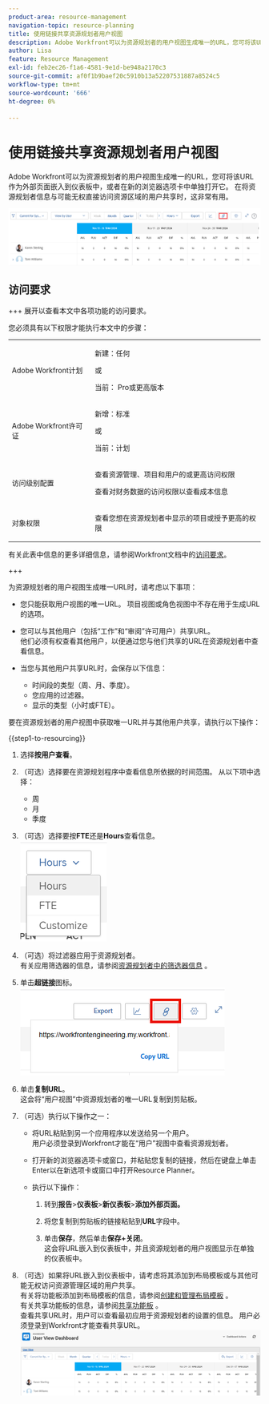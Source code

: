```yaml
---
product-area: resource-management
navigation-topic: resource-planning
title: 使用链接共享资源规划者用户视图
description: Adobe Workfront可以为资源规划者的用户视图生成唯一的URL，您可将该URL作为外部页面嵌入到仪表板中，或者在新的浏览器选项卡中单独打开它。 在将资源规划者信息与可能无权直接访问资源区域的用户共享时，这非常有用。
author: Lisa
feature: Resource Management
exl-id: feb2ec26-f1a6-4581-9e1d-be948a2170c3
source-git-commit: af0f1b9baef20c5910b13a52207531887a8524c5
workflow-type: tm+mt
source-wordcount: '666'
ht-degree: 0%

---
```


# 使用链接共享资源规划者用户视图

Adobe Workfront可以为资源规划者的用户视图生成唯一的URL，您可将该URL作为外部页面嵌入到仪表板中，或者在新的浏览器选项卡中单独打开它。 在将资源规划者信息与可能无权直接访问资源区域的用户共享时，这非常有用。

![带有链接的用户视图](assets/rp-user-view-with-link-highlight-350x49.png)

## 访问要求

+++ 展开以查看本文中各项功能的访问要求。

您必须具有以下权限才能执行本文中的步骤：

<table style="table-layout:auto"> 
 <col> 
 <col> 
 <tbody> 
  <tr> 
   <td role="rowheader">Adobe Workfront计划</td> 
    <td><p>新建：任何</p>
       <p>或</p>
       <p>当前： Pro或更高版本</p> </td> 
  </tr> 
  <tr> 
   <td role="rowheader">Adobe Workfront许可证</td> 
   <td><p>新增：标准</p>
       <p>或</p>
       <p>当前：计划</p></td> 
  </tr> 
  <tr> 
   <td role="rowheader">访问级别配置</td> 
   <td> <p>查看资源管理、项目和用户的或更高访问权限</p> <p>查看对财务数据的访问权限以查看成本信息</p></td> 
  </tr> 
  <tr> 
   <td role="rowheader">对象权限</td> 
   <td> <p>查看您想在资源规划者中显示的项目或授予更高的权限</p></td> 
  </tr> 
 </tbody> 
</table>

有关此表中信息的更多详细信息，请参阅Workfront文档中的[访问要求](/help/quicksilver/administration-and-setup/add-users/access-levels-and-object-permissions/access-level-requirements-in-documentation.md)。

+++

为资源规划者的用户视图生成唯一URL时，请考虑以下事项：

* 您只能获取用户视图的唯一URL。 项目视图或角色视图中不存在用于生成URL的选项。
* 您可以与其他用户（包括“工作”和“审阅”许可用户）共享URL。\
  他们必须有权查看其他用户，以便通过您与他们共享的URL在资源规划者中查看信息。
* 当您与其他用户共享URL时，会保存以下信息：

   * 时间段的类型（周、月、季度）。
   * 您应用的过滤器。
   * 显示的类型（小时或FTE）。

要在资源规划者的用户视图中获取唯一URL并与其他用户共享，请执行以下操作：

{{step1-to-resourcing}}

1. 选择&#x200B;**按用户查看**。
1. （可选）选择要在资源规划程序中查看信息所依据的时间范围。 从以下项中选择：

   * 周
   * 月
   * 季度

1. （可选）选择要按&#x200B;**FTE**&#x200B;还是&#x200B;**Hours**&#x200B;查看信息。\
   ![选择FTE或小时](assets/rp-hours-or-fte-in-user-view.png)

1. （可选）将过滤器应用于资源规划者。\
   有关应用筛选器的信息，请参阅[资源规划者中的筛选器信息](../../resource-mgmt/resource-planning/filter-resource-planner.md) 。

1. 单击&#x200B;**超链接**&#x200B;图标。\
   ![超链接图标和URL](assets/rp-generate-url-from-link-icon.png)

1. 单击&#x200B;**复制URL**。\
   这会将“用户视图”中资源规划者的唯一URL复制到剪贴板。

1. （可选）执行以下操作之一：

   * 将URL粘贴到另一个应用程序以发送给另一个用户。\
     用户必须登录到Workfront才能在“用户”视图中查看资源规划者。
   * 打开新的浏览器选项卡或窗口，并粘贴您复制的链接，然后在键盘上单击Enter以在新选项卡或窗口中打开Resource Planner。
   * 执行以下操作：

     <!--   
     <MadCap:conditionalText data-mc-conditions="QuicksilverOrClassic.Draft mode">   
     (NOTE:&nbsp;turn this into a numbered list)   
     </MadCap:conditionalText>   
     -->

      1. 转到&#x200B;**报告**>**仪表板**>**新仪表板**>**添加外部页面。**

      1. 将您复制到剪贴板的链接粘贴到&#x200B;**URL**&#x200B;字段中。
      1. 单击&#x200B;**保存**，然后单击&#x200B;**保存+关闭**。\
         这会将URL嵌入到仪表板中，并且资源规划者的用户视图显示在单独的仪表板中。

1. （可选）如果将URL嵌入到仪表板中，请考虑将其添加到布局模板或与其他可能无权访问资源管理区域的用户共享。\
   有关将功能板添加到布局模板的信息，请参阅[创建和管理布局模板](../../administration-and-setup/customize-workfront/use-layout-templates/create-and-manage-layout-templates.md) 。\
   有关共享功能板的信息，请参阅[共享功能板](../../reports-and-dashboards/dashboards/creating-and-managing-dashboards/share-dashboard.md) 。\
   查看共享URL时，用户可以查看最初应用于资源规划者的设置的信息。 用户必须登录到Workfront才能查看共享URL。\
   ![显示有资源规划者的示例仪表板](assets/user-view-dashoard-from-unique-url-350x85.png)
